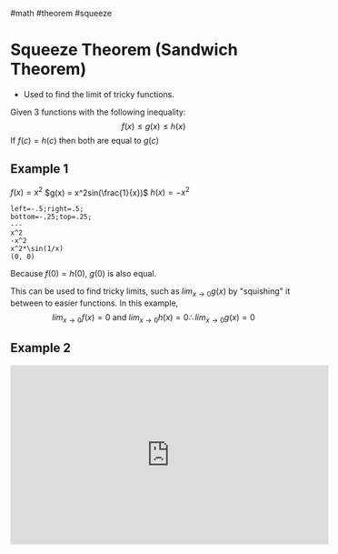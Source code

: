 #math #theorem #squeeze
# Squeeze Theorem (Sandwich Theorem)

- Used to find the limit of tricky functions.

Given 3 functions with the following inequality:$$f(x)\le g(x)\le h(x)$$If $f(c)=h(c)$ then both are equal to $g(c)$
## Example 1
$f(x)=x^2$
$g(x) = x^2sin(\frac{1}{x})$
$h(x)=-x^2$
```desmos-graph
left=-.5;right=.5;
bottom=-.25;top=.25;
---
x^2
-x^2
x^2*\sin(1/x)
(0, 0)
```
Because $f(0)=h(0)$, $g(0)$ is also equal.

This can be used to find tricky limits, such as $lim_{x\rightarrow 0}g(x)$ by "squishing" it between to easier functions. In this example, $$lim_{x\rightarrow 0}f(x)=0 \mbox{ and }lim_{x\rightarrow 0}h(x)=0 \therefore lim_{x\rightarrow 0}g(x)=0$$
## Example 2
<iframe width="560" height="315" src="https://www.youtube.com/embed/5xitzTutKqM" title="YouTube video player" frameborder="0" allow="accelerometer; autoplay; clipboard-write; encrypted-media; gyroscope; picture-in-picture; web-share" allowfullscreen></iframe>
